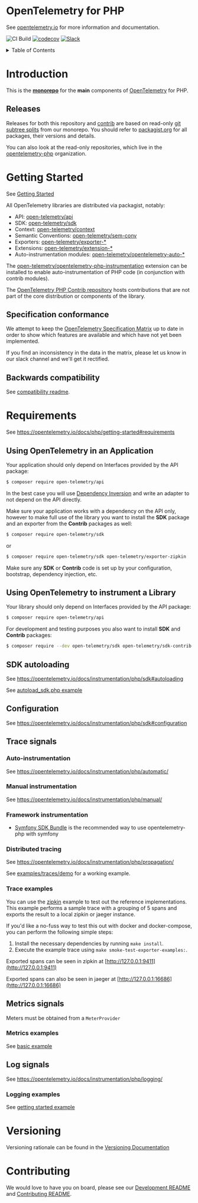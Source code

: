 # OpenTelemetry for PHP

See [opentelemetry.io](https://opentelemetry.io/docs/instrumentation/php/) for more information and documentation.

![CI Build](https://github.com/open-telemetry/opentelemetry-php/workflows/PHP%20QA/badge.svg)
[![codecov](https://codecov.io/gh/open-telemetry/opentelemetry-php/branch/master/graph/badge.svg)](https://codecov.io/gh/open-telemetry/opentelemetry-php)
[![Slack](https://img.shields.io/badge/slack-@cncf/otel--php-brightgreen.svg?logo=slack)](https://cloud-native.slack.com/archives/D03FAB6GN0K)

<details>
<summary>Table of Contents</summary>

<!-- toc -->

- [Introduction](#introduction)
  - [Releases](#releases)
- [Getting started](#getting-started)
- [Project status](#project-status)
  - [Specification conformance](#specification-conformance)
  - [Backwards compatibility](#backwards-compatibility)
- [Getting started](#getting-started)
  - [Instrumenting an application](#using-opentelemetry-in-an-application)
  - [Instrumenting a library](#using-opentelemetry-to-instrument-a-library)
  - [Trace signals](#trace-signals)
    - [Auto-instrumentation](#auto-instrumentation)
    - [Framework instrumentation](#framework-instrumentation)
    - [Manual instrumentation](#manual-instrumentation)
    - [Distributed tracing](#distributed-tracing)
    - [Examples](#trace-examples)
  - [Metrics signals](#metrics-signals)
    - [Examples](#metrics-examples)
  - [Log signals](#log-signals)
- [Versioning](#versioning)
- [Contributing](#contributing)
<!-- tocstop -->

</details>

# Introduction

This is the **[monorepo](https://en.wikipedia.org/wiki/Monorepo)** for the **main** components of [OpenTelemetry](https://opentelemetry.io/) for PHP.

## Releases

Releases for both this repository and [contrib](https://github.com/open-telemetry/opentelemetry-php-contrib) are
based on read-only [git subtree splits](https://github.com/splitsh/lite) from our monorepo. You should refer to
[packagist.org](https://packagist.org/packages/open-telemetry/) for all packages, their versions and details.

You can also look at the read-only repositories, which live in the
[opentelemetry-php](https://github.com/opentelemetry-php) organization.

# Getting Started

See [Getting Started](https://opentelemetry.io/docs/instrumentation/php/getting-started/)

All OpenTelemetry libraries are distributed via packagist, notably:

- API: [open-telemetry/api](https://packagist.org/packages/open-telemetry/api)
- SDK: [open-telemetry/sdk](https://packagist.org/packages/open-telemetry/sdk)
- Context: [open-telemetry/context](https://packagist.org/packages/open-telemetry/context)
- Semantic Conventions: [open-telemetry/sem-conv](https://packagist.org/packages/open-telemetry/sem-conv)
- Exporters: [open-telemetry/exporter-*](https://packagist.org/search/?query=open-telemetry&tags=exporter)
- Extensions: [open-telemetry/extension-*](https://packagist.org/search/?query=open-telemetry&tags=extension)
- Auto-instrumentation modules: [open-telemetry/opentelemetry-auto-*](https://packagist.org/search/?query=open-telemetry&tags=instrumentation)

The [open-telemetry/opentelemetry-php-instrumentation](https://github.com/open-telemetry/opentelemetry-php-instrumentation) extension can be
installed to enable auto-instrumentation of PHP code (in conjunction with contrib modules).

The [OpenTelemetry PHP Contrib repository](https://github.com/open-telemetry/opentelemetry-php-contrib/) hosts contributions that are not part of the core
distribution or components of the library.

## Specification conformance
We attempt to keep the [OpenTelemetry Specification Matrix](https://github.com/open-telemetry/opentelemetry-specification/blob/master/spec-compliance-matrix.md) up to date in order to show which features are available and which have not yet been implemented.

If you find an inconsistency in the data in the matrix, please let us know in our slack channel and we'll get it rectified.

## Backwards compatibility

See [compatibility readme](src/SDK/Common/Dev/Compatibility/README.md).

# Requirements

See https://opentelemetry.io/docs/php/getting-started#requirements

## Using OpenTelemetry in an Application

Your application should only depend on Interfaces provided by the API package:

```bash
$ composer require open-telemetry/api
```
In the best case you will use [Dependency Inversion](https://en.wikipedia.org/wiki/Dependency_inversion_principle)
and write an adapter to not depend on the API directly.

Make sure your application works with a dependency on the API only, however to make full use of the library
you want to install the **SDK** package and an exporter from the **Contrib** packages as well:

```bash
$ composer require open-telemetry/sdk
```
or
```bash
$ composer require open-telemetry/sdk open-telemetry/exporter-zipkin
```
Make sure any **SDK** or **Contrib** code is set up by your configuration, bootstrap, dependency injection, etc.

## Using OpenTelemetry to instrument a Library

Your library should only depend on Interfaces provided by the API package:

```bash
$ composer require open-telemetry/api
```

For development and testing purposes you also want to install **SDK** and **Contrib** packages:
```bash
$ composer require --dev open-telemetry/sdk open-telemetry/sdk-contrib
```

## SDK autoloading

See https://opentelemetry.io/docs/instrumentation/php/sdk#autoloading

See [autoload_sdk.php example](./examples/autoload_sdk.php)

## Configuration

See https://opentelemetry.io/docs/instrumentation/php/sdk#configuration

## Trace signals

### Auto-instrumentation

See https://opentelemetry.io/docs/instrumentation/php/automatic/

### Manual instrumentation

See https://opentelemetry.io/docs/instrumentation/php/manual/

### Framework instrumentation

* [Symfony SDK Bundle](https://github.com/open-telemetry/opentelemetry-php-contrib/tree/main/src/Symfony/OtelSdkBundle) is the recommended way to use opentelemetry-php with symfony

### Distributed tracing

See https://opentelemetry.io/docs/instrumentation/php/propagation/

See [examples/traces/demo](examples/traces/demo) for a working example.

### Trace examples

You can use the [zipkin](/examples/traces/exporters/zipkin.php) example to test out the reference
implementations. This example performs a sample trace with a grouping of 5 spans and exports the result
to a local zipkin or jaeger instance.

If you'd like a no-fuss way to test this out with docker and docker-compose, you can perform the following simple steps:

1) Install the necessary dependencies by running `make install`.
2) Execute the example trace using `make smoke-test-exporter-examples:`.

Exported spans can be seen in zipkin at [http://127.0.0.1:9411](http://127.0.0.1:9411)

Exported spans can also be seen in jaeger at [http://127.0.0.1:16686](http://127.0.0.1:16686)

## Metrics signals

Meters must be obtained from a `MeterProvider`

### Metrics examples

See [basic example](./examples/metrics/basic.php)

## Log signals

See https://opentelemetry.io/docs/instrumentation/php/logging/

### Logging examples

See [getting started example](./examples/logs/getting_started.php)

# Versioning

Versioning rationale can be found in the [Versioning Documentation](/docs/versioning.md)

# Contributing

We would love to have you on board, please see our [Development README](./DEVELOPMENT.md) and [Contributing README](./CONTRIBUTING.md).

